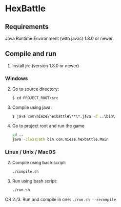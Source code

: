 # HexBattle

## Requirements
Java Runtime Environment (with javac) 1.8.0 or newer.

## Compile and run
1. Install jre (version 1.8.0 or newer)

### Windows
2. Go to source directory:
    ```cmd
    $ cd PROJECT_ROOT\src
    ```

3. Compile using java:
    ```cmd
    $ java com\mieze\hexbattle\**\*.java -d ..\bin\
    ```

4. Go to project root and run the game
    ```cmd
    cd ..
    java -classpath bin com.mieze.hexbattle.Main
    ```

### Linux / Unix / MacOS
2. Compile using bash script:
    ```sh
    ./compile.sh
    ```

3. Run using bash script:
    ```sh
    ./run.sh
    ```
OR
2./3. Run and compile in one:
    ```
    ./run.sh --recompile
    ```
